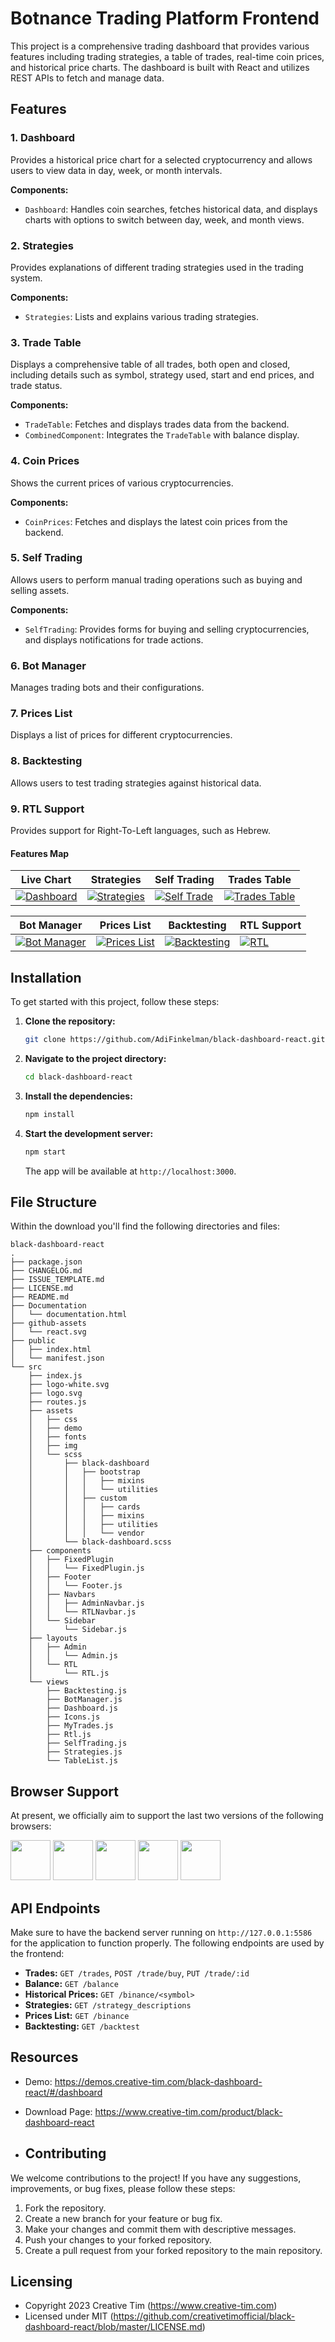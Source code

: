 # Botnance Trading Platform Frontend
This project is a comprehensive trading dashboard that provides various features including trading strategies, a table of trades, real-time coin prices, and historical price charts. The dashboard is built with React and utilizes REST APIs to fetch and manage data.

## Features

### 1. Dashboard
Provides a historical price chart for a selected cryptocurrency and allows users to view data in day, week, or month intervals.

**Components:**
- `Dashboard`: Handles coin searches, fetches historical data, and displays charts with options to switch between day, week, and month views.

### 2. Strategies
Provides explanations of different trading strategies used in the trading system.

**Components:**
- `Strategies`: Lists and explains various trading strategies.

### 3. Trade Table
Displays a comprehensive table of all trades, both open and closed, including details such as symbol, strategy used, start and end prices, and trade status.

**Components:**
- `TradeTable`: Fetches and displays trades data from the backend.
- `CombinedComponent`: Integrates the `TradeTable` with balance display.

### 4. Coin Prices
Shows the current prices of various cryptocurrencies.

**Components:**
- `CoinPrices`: Fetches and displays the latest coin prices from the backend.

### 5. Self Trading
Allows users to perform manual trading operations such as buying and selling assets.

**Components:**
- `SelfTrading`: Provides forms for buying and selling cryptocurrencies, and displays notifications for trade actions.

### 6. Bot Manager
Manages trading bots and their configurations.

### 7. Prices List
Displays a list of prices for different cryptocurrencies.

### 8. Backtesting
Allows users to test trading strategies against historical data.

### 9. RTL Support
Provides support for Right-To-Left languages, such as Hebrew.

#### Features Map
| Live Chart                                                                                                             | Strategies                                                                                                            | Self Trading                                                                                                               | Trades Table                                                                                                                                                                                                                               |
| --------------------------------------------------------------------------------------------------------------------- | ----------------------------------------------------------------------------------------------------------------------- | -------------------------------------------------------------------------------------------------------------------- | ---------------------------------------------------------------------------------------------------------- 
| [![Dashboard](https://github.com/AdiFinkelman/black-dashboard-react/assets/126038641/73c65c03-45d1-4bdd-9ecc-15964bd68880)]([http://localhost:3000/admin/dashboard]) | [![Strategies](https://github.com/AdiFinkelman/black-dashboard-react/assets/126038641/50bf276c-541f-4f15-a8f3-b386b57a9d14)]([http://localhost:3000/admin/strategies]) | [![Self Trade](https://github.com/AdiFinkelman/black-dashboard-react/assets/126038641/f95ecbc3-6dee-4512-9fdb-d2b2a341cbe3)](http://localhost:3000/admin/self-trading) |[![Trades Table](https://github.com/AdiFinkelman/black-dashboard-react/assets/126038641/00aa5c68-2a43-4bf8-a654-06499d152c5e)](http://localhost:3000/admin/trades-table) |

| Bot Manager                                                                                                             | Prices List                                                                                                            | Backtesting                                                                                                               | RTL Support                                                                                                                                                                                                                               |
| --------------------------------------------------------------------------------------------------------------------- | ----------------------------------------------------------------------------------------------------------------------- | -------------------------------------------------------------------------------------------------------------------- | ---------------------------------------------------------------------------------------------------------- 
| [![Bot Manager](https://github.com/AdiFinkelman/black-dashboard-react/assets/126038641/b3fec77c-2cb2-490e-aaf7-172d00a7bc6f)]([http://localhost:3000/admin/bots-manager]) | [![Prices List](https://github.com/AdiFinkelman/black-dashboard-react/assets/126038641/4a482283-10cc-4519-a9c7-2a943cbad2b1)](http://localhost:3000/admin/tables) | [![Backtesting](https://github.com/AdiFinkelman/black-dashboard-react/assets/126038641/133ac3bd-5094-4297-b57f-4aa123626d06)](http://localhost:3000/admin/Backtesting) | [![RTL](https://github.com/AdiFinkelman/black-dashboard-react/assets/126038641/e42cfb6b-4306-477b-a1aa-8af0eef8a5fc)](http://localhost:3000/rtl/rtl-support)

## Installation

To get started with this project, follow these steps:

1. **Clone the repository:**

    ```bash
    git clone https://github.com/AdiFinkelman/black-dashboard-react.git
    ```

2. **Navigate to the project directory:**

    ```bash
    cd black-dashboard-react
    ```

3. **Install the dependencies:**

    ```bash
    npm install
    ```

4. **Start the development server:**

    ```bash
    npm start
    ```

   The app will be available at `http://localhost:3000`.


## File Structure

Within the download you'll find the following directories and files:

```
black-dashboard-react
.
├── package.json
├── CHANGELOG.md
├── ISSUE_TEMPLATE.md
├── LICENSE.md
├── README.md
├── Documentation
│   └── documentation.html
├── github-assets
│   └── react.svg
├── public
│   ├── index.html
│   └── manifest.json
└── src
    ├── index.js
    ├── logo-white.svg
    ├── logo.svg
    ├── routes.js
    ├── assets
    │   ├── css
    │   ├── demo
    │   ├── fonts
    │   ├── img
    │   └── scss
    │       ├── black-dashboard
    │       │   ├── bootstrap
    │       │   │   ├── mixins
    │       │   │   └── utilities
    │       │   ├── custom
    │       │   │   ├── cards
    │       │   │   ├── mixins
    │       │   │   ├── utilities
    │       │   │   └── vendor
    │       └── black-dashboard.scss
    ├── components
    │   ├── FixedPlugin
    │   │   └── FixedPlugin.js
    │   ├── Footer
    │   │   └── Footer.js
    │   ├── Navbars
    │   │   ├── AdminNavbar.js
    │   │   └── RTLNavbar.js
    │   └── Sidebar
    │       └── Sidebar.js
    ├── layouts
    │   ├── Admin
    │   │   └── Admin.js
    │   └── RTL
    │       └── RTL.js
    └── views
        ├── Backtesting.js
        ├── BotManager.js
        ├── Dashboard.js
        ├── Icons.js
        ├── MyTrades.js
        ├── Rtl.js
        ├── SelfTrading.js
        ├── Strategies.js 
        └── TableList.js
```

## Browser Support

At present, we officially aim to support the last two versions of the following browsers:

<img src="https://s3.amazonaws.com/creativetim_bucket/github/browser/chrome.png" width="64" height="64"> <img src="https://s3.amazonaws.com/creativetim_bucket/github/browser/firefox.png" width="64" height="64"> <img src="https://s3.amazonaws.com/creativetim_bucket/github/browser/edge.png" width="64" height="64"> <img src="https://s3.amazonaws.com/creativetim_bucket/github/browser/safari.png" width="64" height="64"> <img src="https://s3.amazonaws.com/creativetim_bucket/github/browser/opera.png" width="64" height="64">

## API Endpoints

Make sure to have the backend server running on `http://127.0.0.1:5586` for the application to function properly. The following endpoints are used by the frontend:

- **Trades:** `GET /trades`, `POST /trade/buy`, `PUT /trade/:id`
- **Balance:** `GET /balance`
- **Historical Prices:** `GET /binance/<symbol>`
- **Strategies:** `GET /strategy_descriptions`
- **Prices List:** `GET /binance`
- **Backtesting:** `GET /backtest`

## Resources

- Demo: https://demos.creative-tim.com/black-dashboard-react/#/dashboard
- Download Page: https://www.creative-tim.com/product/black-dashboard-react

- ## Contributing

We welcome contributions to the project! If you have any suggestions, improvements, or bug fixes, please follow these steps:

1. Fork the repository.
2. Create a new branch for your feature or bug fix.
3. Make your changes and commit them with descriptive messages.
4. Push your changes to your forked repository.
5. Create a pull request from your forked repository to the main repository.

## Licensing

- Copyright 2023 Creative Tim (https://www.creative-tim.com)
- Licensed under MIT (https://github.com/creativetimofficial/black-dashboard-react/blob/master/LICENSE.md)
